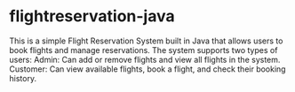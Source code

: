 # flightreservation-java
This is a simple Flight Reservation System built in Java that allows users to book flights and manage reservations. The system supports two types of users:  Admin: Can add or remove flights and view all flights in the system. Customer: Can view available flights, book a flight, and check their booking history.
